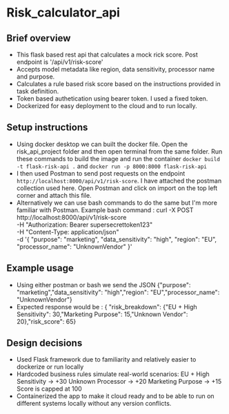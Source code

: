 # Risk_calculator_api
## Brief overview
- This flask based rest api that calculates a mock rick score. Post endpoint is  '/api/v1/risk-score'
- Accepts model metadata like region, data sensitivity, processor name and purpose.
- Calculates a rule based risk score based on the instructions provided in task definition.
- Token based authetication using bearer token. I used a fixed token.
- Dockerized for easy deployment to the cloud and to run locally.



## Setup instructions
- Using docker desktop we can built the docker file. Open the risk_api_project folder and then open terminal from the same folder. Run these commands to build the image and run the container `docker build -t flask-risk-api .` and `docker run -p 8000:8000 flask-risk-api`
- I then used Postman to send post requests on the endpoint `http://localhost:8000/api/v1/risk-score`. I have attached the postman collection used here. Open Postman and click on import on the top left corner and attach this file.
- Alternatively we can use bash commands to do the same but I'm more familiar with Postman.
  Example bash command : curl -X POST http://localhost:8000/api/v1/risk-score \
                          -H "Authorization: Bearer supersecrettoken123" \
                          -H "Content-Type: application/json" \
                          -d '{
                          "purpose": "marketing",
                          "data_sensitivity": "high",
                          "region": "EU",
                          "processor_name": "UnknownVendor"
                          }'
## Example usage
   - Using either postman or bash we send the JSON {"purpose": "marketing","data_sensitivity": "high","region": "EU","processor_name": "UnknownVendor"}
   - Expected response would be : {
    "risk_breakdown": {"EU + High Sensitivity": 30,"Marketing Purpose": 15,"Unknown Vendor": 20},"risk_score": 65}

## Design decisions
- Used Flask framework due to familiarity and relatively easier to dockerize or run locally
- Hardcoded business rules simulate real-world scenarios:
EU + High Sensitivity → +30
Unknown Processor → +20
Marketing Purpose → +15
Score is capped at 100
- Containerized the app to make it cloud ready and to be able to run on different systems locally without any version conflicts.
